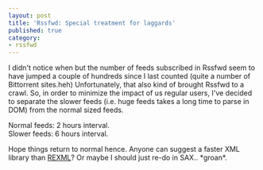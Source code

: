 ```yaml
---
layout: post
title: 'Rssfwd: Special treatment for laggards'
published: true
category:
- rssfwd
---
```

I didn't notice when but the number of feeds subscribed in Rssfwd seem to have jumped a couple of hundreds since I last counted (quite a number of Bittorrent sites.heh) Unfortunately, that also kind of brought Rssfwd to a crawl. So, in order to minimize the impact of us regular users, I've decided to separate the slower feeds (i.e. huge feeds takes a long time to parse in DOM) from the normal sized feeds.

Normal feeds: 2 hours interval.  
Slower feeds: 6 hours interval.  

  
  
Hope things return to normal hence. Anyone can suggest a faster XML library than [REXML](http://www.germane-software.com/software/rexml/)? Or maybe I should just re-do in SAX.. \*groan\*.  
